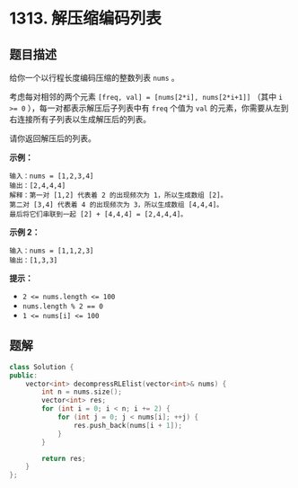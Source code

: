 # 1313. 解压缩编码列表

## 题目描述

给你一个以行程长度编码压缩的整数列表 `nums` 。

考虑每对相邻的两个元素 `[freq, val] = [nums[2*i], nums[2*i+1]]` （其中 `i >= 0` ），每一对都表示解压后子列表中有 `freq` 个值为 `val` 的元素，你需要从左到右连接所有子列表以生成解压后的列表。

请你返回解压后的列表。

**示例：**

```
输入：nums = [1,2,3,4]
输出：[2,4,4,4]
解释：第一对 [1,2] 代表着 2 的出现频次为 1，所以生成数组 [2]。
第二对 [3,4] 代表着 4 的出现频次为 3，所以生成数组 [4,4,4]。
最后将它们串联到一起 [2] + [4,4,4] = [2,4,4,4]。
```

**示例 2：**

```
输入：nums = [1,1,2,3]
输出：[1,3,3]
```

**提示：**

* `2 <= nums.length <= 100`
* `nums.length % 2 == 0`
* `1 <= nums[i] <= 100`

## 题解

```cpp
class Solution {
public:
    vector<int> decompressRLElist(vector<int>& nums) {
        int n = nums.size();
        vector<int> res;
        for (int i = 0; i < n; i += 2) {
            for (int j = 0; j < nums[i]; ++j) {
                res.push_back(nums[i + 1]);
            }
        }

        return res;
    }
};
```